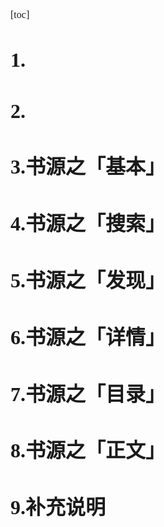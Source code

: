 <font face="SimSun" size=3>

[toc]

# 1.

# 2.

# 3.书源之「基本」

# 4.书源之「搜索」

# 5.书源之「发现」

# 6.书源之「详情」

# 7.书源之「目录」

# 8.书源之「正文」

# 9.补充说明

</font>